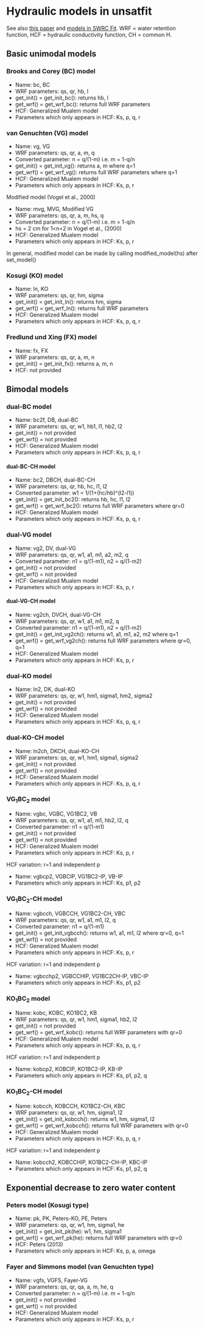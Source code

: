 # Hydraulic models in unsatfit

See also [this paper](https://doi.org/10.1002/vzj2.20168) and [models in SWRC Fit](https://seki.webmasters.gr.jp/swrc/model.html). WRF = water retention function, HCF = hydraulic conductivity function, CH = common H.

## Basic unimodal models

### Brooks and Corey (BC) model
- Name: bc, BC
- WRF parameters: qs, qr, hb, l
- get_init() = get_init_bc(): returns hb, l
- get_wrf() = get_wrf_bc(): returns full WRF parameters
- HCF: Generalized Mualem model
- Parameters which only appears in HCF: Ks, p, q, r

### van Genuchten (VG) model
- Name: vg, VG
- WRF parameters: qs, qr, a, m, q
- Converted parameter: n = q/(1-m) i.e. m = 1-q/n
- get_init() = get_init_vg(): returns a, m where q=1
- get_wrf() = get_wrf_vg(): returns full WRF parameters where q=1
- HCF: Generalized Mualem model
- Parameters which only appears in HCF: Ks, p, r

Modified model (Vogel et al., 2000)
- Name: mvg, MVG, Modified VG
- WRF parameters: qs, qr, a, m, hs, q
- Converted parameter: n = q/(1-m) i.e. m = 1-q/n
- hs = 2 cm for 1&lt;n&lt;2 in Vogel et al., (2000)
- HCF: Generalized Mualem model
- Parameters which only appears in HCF: Ks, p, r

In general, modified model can be made by calling modified_model(hs) after set_model()

### Kosugi (KO) model
- Name: ln, KO
- WRF parameters: qs, qr, hm, sigma
- get_init() = get_init_ln(): returns hm, sigma
- get_wrf() = get_wrf_ln(): returns full WRF parameters
- HCF: Generalized Mualem model
- Parameters which only appears in HCF: Ks, p, q, r

### Fredlund und Xing (FX) model
- Name: fx, FX
- WRF parameters: qs, qr, a, m, n
- get_init() = get_init_fx(): returns a, m, n
- HCF: not provided

## Bimodal models

### dual-BC model
- Name: bc2f, DB, dual-BC
- WRF parameters: qs, qr, w1, hb1, l1, hb2, l2
- get_init() = not provided
- get_wrf() = not provided
- HCF: Generalized Mualem model
- Parameters which only appears in HCF: Ks, p, q, r

#### dual-BC-CH model
- Name: bc2, DBCH, dual-BC-CH
- WRF parameters: qs, qr, hb, hc, l1, l2
- Converted parameter: w1 = 1/(1+(hc/hb)^(l2-l1))
- get_init() = get_init_bc2(): returns hb, hc, l1, l2
- get_wrf() = get_wrf_bc2(): returns full WRF parameters where qr=0
- HCF: Generalized Mualem model
- Parameters which only appears in HCF: Ks, p, q, r

### dual-VG model
- Name: vg2, DV, dual-VG
- WRF parameters: qs, qr, w1, a1, m1, a2, m2, q
- Converted parameter: n1 = q/(1-m1), n2 = q/(1-m2)
- get_init() = not provided
- get_wrf() = not provided
- HCF: Generalized Mualem model
- Parameters which only appears in HCF: Ks, p, r

#### dual-VG-CH model
- Name: vg2ch, DVCH, dual-VG-CH
- WRF parameters: qs, qr, w1, a1, m1, m2, q
- Converted parameter: n1 = q/(1-m1), n2 = q/(1-m2)
- get_init() = get_init_vg2ch(): returns w1, a1, m1, a2, m2 where q=1
- get_wrf() = get_wrf_vg2ch(): returns full WRF parameters where qr=0, q=1
- HCF: Generalized Mualem model
- Parameters which only appears in HCF: Ks, p, r

### dual-KO model
- Name: ln2, DK, dual-KO
- WRF parameters: qs, qr, w1, hm1, sigma1, hm2, sigma2
- get_init() = not provided
- get_wrf() = not provided
- HCF: Generalized Mualem model
- Parameters which only appears in HCF: Ks, p, q, r

### dual-KO-CH model
- Name: ln2ch, DKCH, dual-KO-CH
- WRF parameters: qs, qr, w1, hm1, sigma1, sigma2
- get_init() = not provided
- get_wrf() = not provided
- HCF: Generalized Mualem model
- Parameters which only appears in HCF: Ks, p, q, r

### VG<sub>1</sub>BC<sub>2</sub> model
- Name: vgbc, VGBC, VG1BC2, VB
- WRF parameters: qs, qr, w1, a1, m1, hb2, l2, q
- Converted parameter: n1 = q/(1-m1)
- get_init() = not provided
- get_wrf() = not provided
- HCF: Generalized Mualem model
- Parameters which only appears in HCF: Ks, p, r

HCF variation: r=1 and independent p

- Name: vgbcp2, VGBCIP, VG1BC2-IP, VB-IP
- Parameters which only appears in HCF: Ks, p1, p2

### VG<sub>1</sub>BC<sub>2</sub>-CH model
- Name: vgbcch, VGBCCH, VG1BC2-CH, VBC
- WRF parameters: qs, qr, w1, a1, m1, l2, q
- Converted parameter: n1 = q/(1-m1)
- get_init() = get_init_vgbcch(): returns w1, a1, m1, l2 where qr=0, q=1
- get_wrf() = not provided
- HCF: Generalized Mualem model
- Parameters which only appears in HCF: Ks, p, r

HCF variation: r=1 and independent p

- Name: vgbcchp2, VGBCCHIP, VG1BC2CH-IP, VBC-IP
- Parameters which only appears in HCF: Ks, p1, p2

### KO<sub>1</sub>BC<sub>2</sub> model
- Name: kobc, KOBC, KO1BC2, KB
- WRF parameters: qs, qr, w1, hm1, sigma1, hb2, l2
- get_init() = not provided
- get_wrf() = get_wrf_kobc(): returns full WRF parameters with qr=0
- HCF: Generalized Mualem model
- Parameters which only appears in HCF: Ks, p, q, r

HCF variation: r=1 and independent p

- Name: kobcp2, KOBCIP, KO1BC2-IP, KB-IP
- Parameters which only appears in HCF: Ks, p1, p2, q

### KO<sub>1</sub>BC<sub>2</sub>-CH model
- Name: kobcch, KOBCCH, KO1BC2-CH, KBC
- WRF parameters: qs, qr, w1, hm, sigma1, l2
- get_init() = get_init_kobcch(): returns w1, hm, sigma1, l2
- get_wrf() = get_wrf_kobcch(): returns full WRF parameters with qr=0
- HCF: Generalized Mualem model
- Parameters which only appears in HCF: Ks, p, q, r

HCF variation: r=1 and independent p

- Name: kobcch2, KOBCCHIP, KO1BC2-CH-IP, KBC-IP
- Parameters which only appears in HCF: Ks, p1, p2, q

## Exponential decrease to zero water content

### Peters model (Kosugi type)
- Name: pk, PK, Peters-KO, PE, Peters
- WRF parameters: qs, qr, w1, hm, sigma1, he
- get_init() = get_init_pk(he): w1, hm, sigma1
- get_wrf() = get_wrf_pk(he): returns full WRF parameters with qr=0
- HCF: Peters (2013)
- Parameters which only appears in HCF: Ks, p, a, omega

### Fayer and Simmons model (van Genuchten type)
- Name: vgfs, VGFS, Fayer-VG
- WRF parameters: qs, qr, qa, a, m, he, q
- Converted parameter: n = q/(1-m) i.e. m = 1-q/n
- get_init() = not provided
- get_wrf() = not provided
- HCF: Generalized Mualem model
- Parameters which only appears in HCF: Ks, p, r
